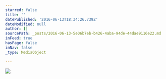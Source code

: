 ```yaml
---
starred: false
title: ''
datePublished: '2016-06-13T18:34:26.739Z'
dateModified: null
author: []
sourcePath: _posts/2016-06-13-5e06b7eb-b426-4aba-94de-44dae9116e22.md
inFeed: true
hasPage: false
inNav: false
_type: MediaObject

---
```

![](https://the-grid-user-content.s3-us-west-2.amazonaws.com/bca9906d-2066-431a-820d-4f6fdc5209a7.jpg)